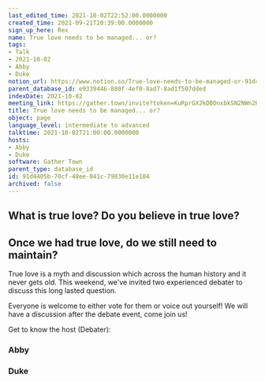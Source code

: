 ```yaml
---
last_edited_time: 2021-10-02T22:52:00.0000000
created_time: 2021-09-21T20:39:00.0000000
sign_up_here: Rex
name: True love needs to be managed... or?
tags:
- Talk
- 2021-10-02
- Abby
- Duke
notion_url: https://www.notion.so/True-love-needs-to-be-managed-or-91d4405b70cf48ee841c79830e11e104
parent_database_id: e9339446-880f-4ef0-8ad7-8ad1f507dded
indexDate: 2021-10-02
meeting_link: https://gather.town/invite?token=KuRprGXJkDBOnxbkSN2NWn2HuHjwl9GJ
title: True love needs to be managed... or?
object: page
language_level: intermediate to advanced
talktime: 2021-10-02T21:00:00.0000000
hosts:
- Abby
- Duke
software: Gather Town
parent_type: database_id
id: 91d4405b-70cf-48ee-841c-79830e11e104
archived: false
---
```



## What is true love? Do you believe in true love? 
## Once we had true love, do we still need to maintain?

True love is a myth and discussion which across the human history and it never gets old. This weekend, we've invited two experienced debater to discuss this long lasted question.

Everyone is welcome to either vote for them or voice out yourself! We will have a discussion after the debate event, come join us!

Get to know the host (Debater):
### Abby
### Duke





